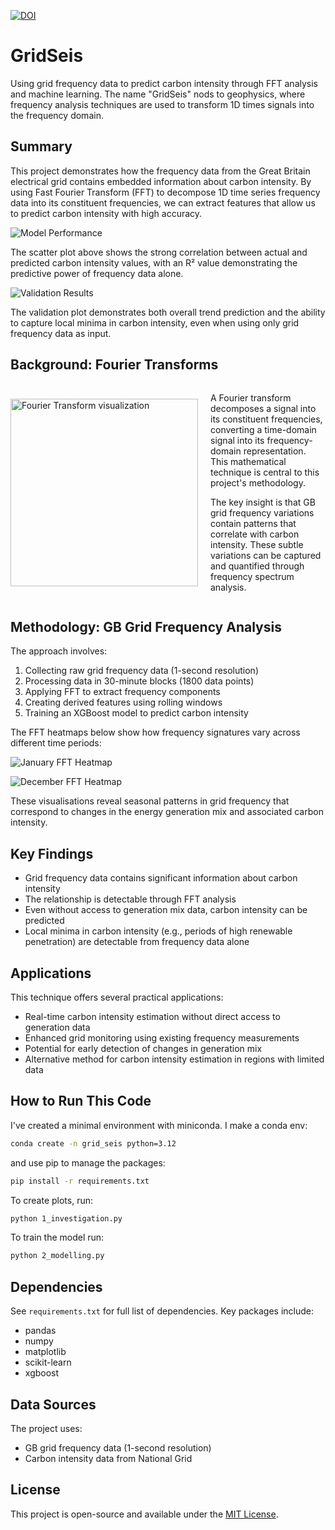 [![DOI](https://zenodo.org/badge/398899394.svg)](https://doi.org/10.5281/zenodo.14933301)

# GridSeis

Using grid frequency data to predict carbon intensity through FFT analysis and machine learning. The name "GridSeis" nods to geophysics, where frequency analysis techniques are used to transform 1D times signals into the frequency domain.

## Summary

This project demonstrates how the frequency data from the Great Britain electrical grid contains embedded information about carbon intensity. By using Fast Fourier Transform (FFT) to decompose 1D time series frequency data into its constituent frequencies, we can extract features that allow us to predict carbon intensity with high accuracy.

![Model Performance](/plots/scatter_xgb.png)

The scatter plot above shows the strong correlation between actual and predicted carbon intensity values, with an R² value demonstrating the predictive power of frequency data alone.

![Validation Results](/plots/validation.png)

The validation plot demonstrates both overall trend prediction and the ability to capture local minima in carbon intensity, even when using only grid frequency data as input.

## Background: Fourier Transforms

<div style="display: flex; align-items: center;">
  <img src="plots/fourier.png" alt="Fourier Transform visualization" width="300">
  <div style="margin-left: 20px;">
    <p>A Fourier transform decomposes a signal into its constituent frequencies, converting a time-domain signal into its frequency-domain representation. This mathematical technique is central to this project's methodology.</p>
    <p>The key insight is that GB grid frequency variations contain patterns that correlate with carbon intensity. These subtle variations can be captured and quantified through frequency spectrum analysis.</p>
  </div>
</div>

## Methodology: GB Grid Frequency Analysis

The approach involves:

1. Collecting raw grid frequency data (1-second resolution)
2. Processing data in 30-minute blocks (1800 data points)
3. Applying FFT to extract frequency components
4. Creating derived features using rolling windows
5. Training an XGBoost model to predict carbon intensity

The FFT heatmaps below show how frequency signatures vary across different time periods:

![January FFT Heatmap](/plots/fft_heatmap_january.png)

![December FFT Heatmap](/plots/fft_heatmap_december.png)

These visualisations reveal seasonal patterns in grid frequency that correspond to changes in the energy generation mix and associated carbon intensity.

## Key Findings

- Grid frequency data contains significant information about carbon intensity
- The relationship is detectable through FFT analysis
- Even without access to generation mix data, carbon intensity can be predicted
- Local minima in carbon intensity (e.g., periods of high renewable penetration) are detectable from frequency data alone

## Applications

This technique offers several practical applications:

- Real-time carbon intensity estimation without direct access to generation data
- Enhanced grid monitoring using existing frequency measurements
- Potential for early detection of changes in generation mix
- Alternative method for carbon intensity estimation in regions with limited data

## How to Run This Code

I've created a minimal environment with miniconda. I make a conda env:

```bash
conda create -n grid_seis python=3.12
```

and use pip to manage the packages:

```bash
pip install -r requirements.txt
```

To create plots, run:
```bash
python 1_investigation.py
```

To train the model run:
```bash
python 2_modelling.py
```

## Dependencies

See `requirements.txt` for full list of dependencies. Key packages include:
- pandas
- numpy
- matplotlib
- scikit-learn
- xgboost

## Data Sources

The project uses:
- GB grid frequency data (1-second resolution)
- Carbon intensity data from National Grid

## License

This project is open-source and available under the [MIT License](LICENSE).